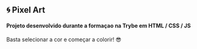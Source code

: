 ##  :cyclone:  Pixel Art

#### Projeto desenvolvido durante a formaçao na Trybe em HTML / CSS / JS

Basta selecionar a cor e começar a colorir! :sunglasses:
